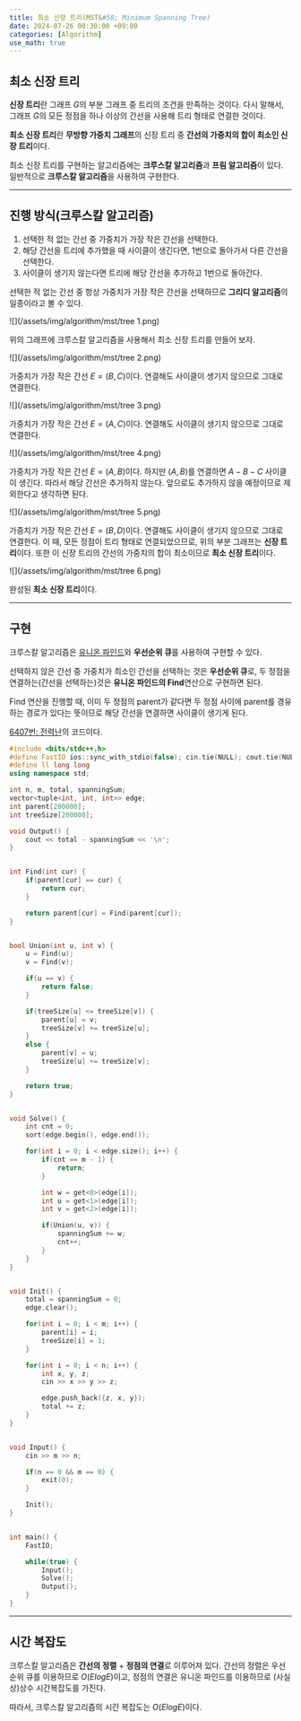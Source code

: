 ```yaml
---
title: 최소 신장 트리(MST&#58; Minimum Spanning Tree)
date: 2024-07-26 00:30:00 +09:00
categories: [Algorithm]
use_math: true
---
```


## **최소 신장 트리**
**신장 트리**란 그래프 $G$의 부분 그래프 중 트리의 조건을 만족하는 것이다. 다시 말해서, 그래프 $G$의 모든 정점을 하나 이상의 간선을 사용해 트리 형태로 연결한 것이다.

**최소 신장 트리**란 **무방향 가중치 그래프**의 신장 트리 중 **간선의 가중치의 합이 최소인 신장 트리**이다.

최소 신장 트리를 구현하는 알고리즘에는 **크루스칼 알고리즘**과 **프림 알고리즘**이 있다. 일반적으로 **크루스칼 알고리즘**을 사용하여 구현한다.

---

## **진행 방식(크루스칼 알고리즘)**
>
1. 선택한 적 없는 간선 중 가중치가 가장 작은 간선을 선택한다.
2. 해당 간선을 트리에 추가했을 때 사이클이 생긴다면, 1번으로 돌아가서 다른 간선을 선택한다.
3. 사이클이 생기지 않는다면 트리에 해당 간선을 추가하고 1번으로 돌아간다.
>

선택한 적 없는 간선 중 항상 가중치가 가장 작은 간선을 선택하므로 **그리디 알고리즘**의 일종이라고 볼 수 있다.

![](/assets/img/algorithm/mst/tree 1.png)

위의 그래프에 크루스칼 알고리즘을 사용해서 최소 신장 트리를 만들어 보자.

![](/assets/img/algorithm/mst/tree 2.png)

가중치가 가장 작은 간선 $E = (B, C)$이다. 연결해도 사이클이 생기지 않으므로 그대로 연결한다.

![](/assets/img/algorithm/mst/tree 3.png)

가중치가 가장 작은 간선 $E = (A, C)$이다. 연결해도 사이클이 생기지 않으므로 그대로 연결한다.


![](/assets/img/algorithm/mst/tree 4.png)

가중치가 가장 작은 간선 $E = (A, B)$이다. 하지만 $(A, B)$를 연결하면 $A-B-C$ 사이클이 생긴다. 따라서 해당 간선은 추가하지 않는다. 앞으로도 추가하지 않을 예정이므로 제외한다고 생각하면 된다.

![](/assets/img/algorithm/mst/tree 5.png)

가중치가 가장 작은 간선 $E = (B, D)$이다. 연결해도 사이클이 생기지 않으므로 그대로 연결한다. 이 때, 모든 정점이 트리 형태로 연결되었으므로, 위의 부분 그래프는 **신장 트리**이다. 또한 이 신장 트리의 간선의 가중치의 합이 최소이므로 **최소 신장 트리**이다.

![](/assets/img/algorithm/mst/tree 6.png)

완성된 **최소 신장 트리**이다.

---

## **구현**
크루스칼 알고리즘은 [유니온 파인드](https://dryflowery.github.io/posts/union-find/)와 **우선순위 큐**를 사용하여 구현할 수 있다.

선택하지 않은 간선 중 가중치가 최소인 간선을 선택하는 것은 **우선순위 큐**로, 두 정점을 연결하는(간선을 선택하는)것은 **유니온 파인드의 Find**연산으로 구현하면 된다. 

Find 연산을 진행할 때, 이미 두 정점의 parent가 같다면 두 정점 사이에 parent를 경유하는 경로가 있다는 뜻이므로 해당 간선을 연결하면 사이클이 생기게 된다.

[6407번: 전력난](https://www.acmicpc.net/problem/6497)의 코드이다.

```cpp
#include <bits/stdc++.h>
#define FastIO ios::sync_with_stdio(false); cin.tie(NULL); cout.tie(NULL);
#define ll long long
using namespace std;

int n, m, total, spanningSum;
vector<tuple<int, int, int>> edge;
int parent[200000];
int treeSize[200000];

void Output() {
    cout << total - spanningSum << '\n';
}


int Find(int cur) {
    if(parent[cur] == cur) {
        return cur;
    }

    return parent[cur] = Find(parent[cur]);
}


bool Union(int u, int v) {
    u = Find(u);
    v = Find(v);

    if(u == v) {
        return false;
    }

    if(treeSize[u] <= treeSize[v]) {
        parent[u] = v;
        treeSize[v] += treeSize[u];
    }
    else {
        parent[v] = u;
        treeSize[u] += treeSize[v];
    }

    return true;
}


void Solve() {
    int cnt = 0;
    sort(edge.begin(), edge.end());

    for(int i = 0; i < edge.size(); i++) {
        if(cnt == m - 1) {
            return;
        }

        int w = get<0>(edge[i]);
        int u = get<1>(edge[i]);
        int v = get<2>(edge[i]);

        if(Union(u, v)) {
            spanningSum += w;
            cnt++;
        }
    }
}


void Init() {
    total = spanningSum = 0;
    edge.clear();

    for(int i = 0; i < m; i++) {
        parent[i] = i;
        treeSize[i] = 1;
    }

    for(int i = 0; i < n; i++) {
        int x, y, z;
        cin >> x >> y >> z;

        edge.push_back({z, x, y});
        total += z;
    }
}


void Input() {
    cin >> m >> n;

    if(n == 0 && m == 0) {
        exit(0);
    }

    Init();
}


int main() {
    FastIO;

    while(true) {
        Input();
        Solve();
        Output();
    }
}
```

---

## **시간 복잡도**
크루스칼 알고리즘은 **간선의 정렬** + **정점의 연결**로 이루어져 있다. 간선의 정렬은 우선순위 큐를 이용하므로 $O(ElogE)$이고, 정점의 연결은 유니온 파인드를 이용하므로 (사실상)상수 시간복잡도를 가진다.

따라서, 크루스칼 알고리즘의 시간 복잡도는 $O(ElogE)$이다.